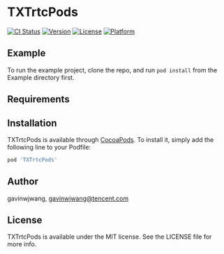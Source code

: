 # TXTrtcPods

[![CI Status](https://img.shields.io/travis/gavinwjwang/TXTrtcPods.svg?style=flat)](https://travis-ci.org/gavinwjwang/TXTrtcPods)
[![Version](https://img.shields.io/cocoapods/v/TXTrtcPods.svg?style=flat)](https://cocoapods.org/pods/TXTrtcPods)
[![License](https://img.shields.io/cocoapods/l/TXTrtcPods.svg?style=flat)](https://cocoapods.org/pods/TXTrtcPods)
[![Platform](https://img.shields.io/cocoapods/p/TXTrtcPods.svg?style=flat)](https://cocoapods.org/pods/TXTrtcPods)

## Example

To run the example project, clone the repo, and run `pod install` from the Example directory first.

## Requirements

## Installation

TXTrtcPods is available through [CocoaPods](https://cocoapods.org). To install
it, simply add the following line to your Podfile:

```ruby
pod 'TXTrtcPods'
```

## Author

gavinwjwang, gavinwjwang@tencent.com

## License

TXTrtcPods is available under the MIT license. See the LICENSE file for more info.
